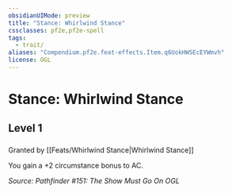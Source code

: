 ```yaml
---
obsidianUIMode: preview
title: "Stance: Whirlwind Stance"
cssclasses: pf2e,pf2e-spell
tags:
  - trait/
aliases: "Compendium.pf2e.feat-effects.Item.q6UokHWSEcEYWmvh"
license: OGL
---
```

# Stance: Whirlwind Stance
## Level 1
### 






Granted by [[Feats/Whirlwind Stance|Whirlwind Stance]]

You gain a +2 circumstance bonus to AC.

*Source: Pathfinder #151: The Show Must Go On*
*OGL*